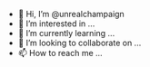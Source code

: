 - 👋 Hi, I’m @unrealchampaign
- 👀 I’m interested in ...
- 🌱 I’m currently learning ...
- 💞️ I’m looking to collaborate on ...
- 📫 How to reach me ...

<!---
unrealchampaign/unrealchampaign is a ✨ special ✨ repository because its `README.md` (this file) appears on your GitHub profile.
You can click the Preview link to take a look at your changes.
--->
